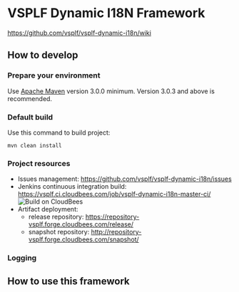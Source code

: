 # VSPLF Dynamic I18N Framework

https://github.com/vsplf/vsplf-dynamic-i18n/wiki


## How to develop


### Prepare your environment

Use [Apache Maven][maven] version 3.0.0 minimum. Version 3.0.3 and above is recommended.

[maven]: http://maven.apache.org "Apache Maven"

### Default build

Use this command to build project:

    mvn clean install


### Project resources

* Issues management: https://github.com/vsplf/vsplf-dynamic-i18n/issues
* Jenkins continuous integration build: https://vsplf.ci.cloudbees.com/job/vsplf-dynamic-i18n-master-ci/ ![Build on CloudBees](http://www.cloudbees.com/sites/default/files/Button-Built-on-CB-1.png)
* Artifact deployment:
  * release repository:  https://repository-vsplf.forge.cloudbees.com/release/
  * snapshot repository: http://repository-vsplf.forge.cloudbees.com/snapshot/

### Logging


## How to use this framework
